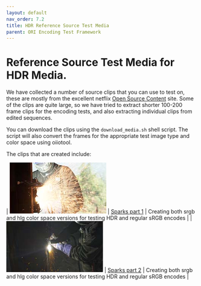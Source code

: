 ```yaml
---
layout: default
nav_order: 7.2
title: HDR Reference Source Test Media
parent: ORI Encoding Test Framework
---
```


# Reference Source Test Media for HDR Media.

We have collected a number of source clips that you can use to test on, these are mostly from the excellent netflix [Open Source Content](https://opencontent.netflix.com/) site. Some of the clips are quite large, so we have tried to extract shorter 100-200 frame clips for the encoding tests, and also extracting individual clips from edited sequences.

You can download the clips using the `download_media.sh` shell script. The script will also convert the frames for the appropriate test image type and color space using oiiotool.

The clips that are created include:

| ![sparks_srgb](thumbnails/sparks_srgb.6015.jpg) | [Sparks part 1](https://opencontent.netflix.com/#h.d0oh6u8prqhe) |  Creating both srgb and hlg color space versions for testing HDR and regular sRGB encodes |
| ![sparks2_srgb](thumbnails/sparks2_srgb.06726.jpg) | [Sparks part 2](https://opencontent.netflix.com/#h.d0oh6u8prqhe) |  Creating both srgb and hlg color space versions for testing HDR and regular sRGB encodes |
